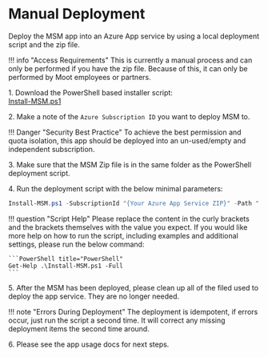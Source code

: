 # Manual Deployment

Deploy the MSM app into an Azure App service by using a local deployment script and the zip file.

!!! info "Access Requirements"
    This is currently a manual process and can only be performed if you have the zip file. Because of this, it can only be performed by Moot employees or partners.

1\. Download the PowerShell based installer script:  
[Install-MSM.ps1](Scripts/Install-MSM.ps1)

2\. Make a note of the `Azure Subscription ID` you want to deploy MSM to.

!!! Danger "Security Best Practice"
    To achieve the best permission and quota isolation, this app should be deployed into an un-used/empty and independent subscription.

3\. Make sure that the MSM Zip file is in the same folder as the PowerShell deployment script.

4\. Run the deployment script with the below minimal parameters:

``` PowerShell title="PowerShell"
Install-MSM.ps1 -SubscriptionId "{Your Azure App Service ZIP}" -Path ".\{MSM Zip File Name.zip}" -CompanyName "{YourCompanyNameHere}"
```

!!! question "Script Help"
    Please replace the content in the curly brackets and the brackets themselves with the value you expect.
    If you would like more help on how to run the script, including examples and additional settings, please run the below command:

    ```PowerShell title="PowerShell"
    Get-Help .\Install-MSM.ps1 -Full
    ```

5\. After the MSM has been deployed, please clean up all of the filed used to deploy the app service. They are no longer needed.

!!! note "Errors During Deployment"
    The deployment is idempotent, if errors occur, just run the script a second time. It will correct any missing deployment items the second time around.

6\. Please see the app usage docs for next steps.
